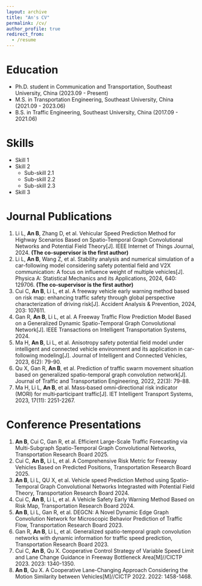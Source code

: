 ```yaml
---
layout: archive
title: "An's CV"
permalink: /cv/
author_profile: true
redirect_from:
  - /resume
---
```


Education
======
* Ph.D. student in Communication and Transportation, Southeast University, China (2023.09 - Present)
* M.S. in Transportation Engineering, Southeast University, China (2021.09 - 2023.06)
* B.S. in Traffic Engineering, Southeast University, China (2017.09 - 2021.06)
  
Skills
======
* Skill 1
* Skill 2
  * Sub-skill 2.1
  * Sub-skill 2.2
  * Sub-skill 2.3
* Skill 3

Journal Publications
======
1. Li L, **An B**, Zhang D, et al. Vehicular Speed Prediction Method for Highway Scenarios Based on Spatio-Temporal Graph Convolutional Networks and Potential Field Theory[J]. IEEE Internet of Things Journal, 2024. **(The co-supervisor is the first author)**
2. Li L, **An B**, Wang Z, et al. Stability analysis and numerical simulation of a car-following model considering safety potential field and V2X communication: A focus on influence weight of multiple vehicles[J]. Physica A: Statistical Mechanics and its Applications, 2024, 640: 129706. **(The co-supervisor is the first author)**
3. Cui C, **An B**, Li L, et al. A freeway vehicle early warning method based on risk map: enhancing traffic safety through global perspective characterization of driving risk[J]. Accident Analysis & Prevention, 2024, 203: 107611.
4. Gan R, **An B**, Li L, et al. A Freeway Traffic Flow Prediction Model Based on a Generalized Dynamic Spatio-Temporal Graph Convolutional Network[J]. IEEE Transactions on Intelligent Transportation Systems, 2024.
5. Ma H, **An B**, Li L, et al. Anisotropy safety potential field model under intelligent and connected vehicle environment and its application in car-following modeling[J]. Journal of Intelligent and Connected Vehicles, 2023, 6(2): 79-90.
6. Qu X, Gan R, **An B**, et al. Prediction of traffic swarm movement situation based on generalized spatio-temporal graph convolution network[J]. Journal of Traffic and Transportation Engineering, 2022, 22(3): 79-88.
7. Ma H, Li L, **An B**, et al. Mass‐based omni‐directional risk indicator (MORI) for multi‐participant traffic[J]. IET Intelligent Transport Systems, 2023, 17(11): 2251-2267.

Conference Presentations
======
1. **An B**, Cui C, Gan R, et al. Efficient Large-Scale Traffic Forecasting via Multi-Subgraph Spatio-Temporal Graph Convolutional Networks, Transportation Research Board 2025.
2. Cui C, **An B,** Li L, et al. A Comprehensive Risk Metric for Freeway Vehicles Based on Predicted Positions, Transportation Research Board 2025.
3. **An B**, Li L, QU X, et al. Vehicle speed Prediction Method using Spatio-Temporal Graph Convolutional Networks Integrasted with Potential Field Theory, Transportation Research Board 2024.
4. Cui C, **An B**, Li L, et al. A Vehicle Safety Early Warning Method Based on Risk Map, Transportation Research Board 2024.
5. **An B**, Li L, Gan R, et al. DEGCN: A Novel Dynamic Edge Graph Convolution Network for Microscopic Behavior Prediction of Traffic Flow, Transportation Research Board 2023.
6. Gan R, **An B**, Li L, et al. Generalized spatio-temporal graph convolution networks with dynamic information for traffic speed prediction, Transportation Research Board 2023.
7. Cui C, **An B**, Qu X. Cooperative Control Strategy of Variable Speed Limit and Lane Change Guidance in Freeway Bottleneck Area[M]//CICTP 2023. 2023: 1340-1350.
8. **An B**, Qu X. A Cooperative Lane-Changing Approach Considering the Motion Similarity between Vehicles[M]//CICTP 2022. 2022: 1458-1468.
